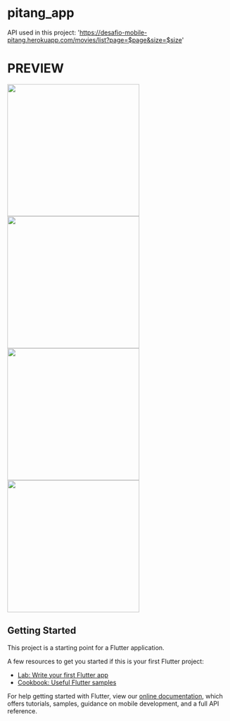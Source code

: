 # pitang_app

API used in this project: 'https://desafio-mobile-pitang.herokuapp.com/movies/list?page=$page&size=$size'


# PREVIEW

<p float="left">
<img src="images/Screenshot_1.jpg" width="300" /> 
<img src="images/Screenshot_2.jpg" width="300" /> 
<img src="images/Screenshot_3.jpg" width="300" /> 
<img src="images/Screenshot_4.jpg" width="300" /> 
</p>

## Getting Started

This project is a starting point for a Flutter application.

A few resources to get you started if this is your first Flutter project:

- [Lab: Write your first Flutter app](https://flutter.dev/docs/get-started/codelab)
- [Cookbook: Useful Flutter samples](https://flutter.dev/docs/cookbook)

For help getting started with Flutter, view our
[online documentation](https://flutter.dev/docs), which offers tutorials,
samples, guidance on mobile development, and a full API reference.
